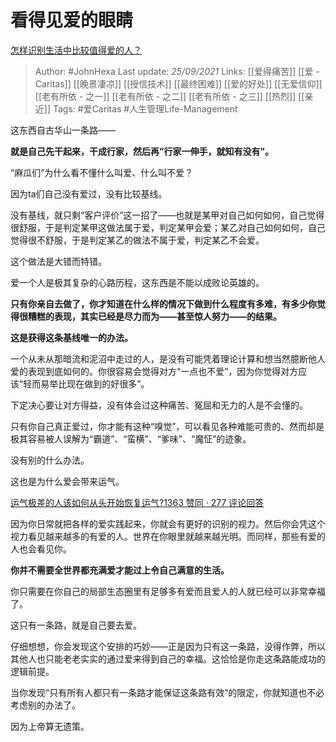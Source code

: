 # 看得见爱的眼睛
[怎样识别生活中比较值得爱的人？](https://www.zhihu.com/question/487890548/answer/2130341755)

> Author: #JohnHexa 
Last update: *25/09/2021* 
Links: [[爱得痛苦]] [[爱 - Caritas]] [[晚景凄凉]] [[授信技术]] [[最终困难]] [[爱的好处]] [[无爱信仰]] [[老有所依 - 之一]] [[老有所依 - 之二]] [[老有所依 - 之三]] [[热烈]] [[亲近]] 
Tags: #爱Caritas #人生管理Life-Management 



这东西自古华山一条路——

**就是自己先干起来，干成行家，然后再”行家一伸手，就知有没有”。**

“麻瓜们”为什么看不懂什么叫爱、什么叫不爱？

因为ta们自己没有爱过，没有比较基线。

没有基线，就只剩“客户评价”这一招了——也就是某甲对自己如何如何，自己觉得很舒服，于是判定某甲这做法属于爱，判定某甲会爱；某乙对自己如何如何，自己觉得很不舒服，于是判定某乙的做法不属于爱，判定某乙不会爱。

这个做法是大错而特错。

爱一个人是极其复杂的心路历程，这东西是不能以成败论英雄的。

**只有你亲自去做了，你才知道在什么样的情况下做到什么程度有多难，有多少你觉得很糟糕的表现，其实已经是尽力而为——甚至惊人努力——的结果。**

**这是获得这条基线唯一的办法。**

一个从未从那暗流和泥沼中走过的人，是没有可能凭着理论计算和想当然臆断他人爱的表现到底如何的。你很容易会觉得对方“一点也不爱”，因为你觉得对方应该“轻而易举比现在做到的好很多”。

下定决心要让对方得益，没有体会过这种痛苦、冤屈和无力的人是不会懂的。

只有你自己真正爱过，你才能有这种“嗅觉”，可以看见各种难能可贵的、然而却是极其容易被人误解为“霸道”、“蛮横”、“爹味”、“魔怔”的迹象。

没有别的什么办法。

这也是为什么爱会带来运气。

[运气极差的人该如何从头开始恢复运气?1363 赞同 · 277 评论回答](https://www.zhihu.com/question/421719141/answer/1481010073)

因为你日常就把各样的爱实践起来，你就会有更好的识别的视力。然后你会凭这个视力看见越来越多的有爱的人。世界在你眼里就越来越光明。而同样，那些有爱的人也会看见你。

**你并不需要全世界都充满爱才能过上令自己满意的生活。**

你只需要在你自己的局部生态圈里有足够多有爱而且爱人的人就已经可以非常幸福了。

这只有一条路，就是自己要去爱。

仔细想想，你会发现这个安排的巧妙——正是因为只有这一条路，没得作弊，所以其他人也只能老老实实的通过爱来得到自己的幸福。这恰恰是你走这条路能成功的逻辑前提。

当你发现“只有所有人都只有一条路才能保证这条路有效”的限定，你就知道也不必考虑别的办法了。

因为上帝算无遗策。